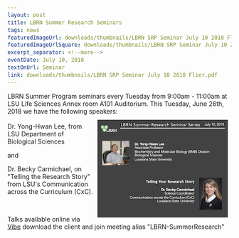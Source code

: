 ```yaml
--- 
layout: post
title: LBRN Summer Research Seminars
tags: news
featuredImageUrl: downloads/thumbnails/LBRN SRP Seminar July 10 2018 Flier.png
featuredImageUrlSquare: downloads/thumbnails/LBRN SRP Seminar July 10 2018 Flier.png
excerpt_separator: <!--more-->
eventDate: July 10, 2018
textOnUrl: Seminar
link: downloads/thumbnails/LBRN SRP Seminar July 10 2018 Flier.pdf
--- 
```

<p>LBRN Summer Program seminars every Tuesday from 9:00am - 11:00am at LSU Life Sciences Annex room A101 Auditorium. This Tuesday, June 26th, 2018 we have the following speakers:<!--more--> <br><a href="/downloads/LBRN SRP Seminar July 10 2018 Flier.pdf"><img src="/downloads/thumbnails/LBRN SRP Seminar July 10 2018 Flier thumb.png" style="float: right" margin="20" hspace="5" vspace="5"></a><br>Dr. Yong-Hwan Lee, from LSU Department of Biological Sciences</p><p>and </p><p>Dr. Becky Carmichael, on "Telling the Research Story" from LSU's Communication across the Curriculum (CxC).</p>
<br>
<p>Talks available online via <a class="button" href="{{ "https://vibe.ezuce.com" }}">Vibe</a> download the client and join meeting alias "LBRN-SummerResearch"</p>
